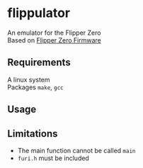 # flippulator
An emulator for the Flipper Zero\
Based on [Flipper Zero Firmware](https://github.com/flipperdevices/flipperzero-firmware)

## Requirements
A linux system\
Packages `make`, `gcc`

## Usage

## Limitations
* The main function cannot be called `main`
* `furi.h` must be included
